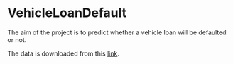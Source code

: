 # VehicleLoanDefault
The aim of the project is to predict whether a vehicle loan will be defaulted or not.

The data is downloaded from this [link](https://www.kaggle.com/datasets/mamtadhaker/lt-vehicle-loan-default-prediction).